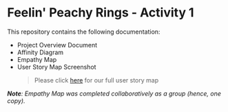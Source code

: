 # Feelin' Peachy Rings - Activity 1

This repository contains the following documentation:  
- Project Overview Document
- Affinity Diagram
- Empathy Map
- User Story Map Screenshot
  > Please click [here](https://landofooo.storiesonboard.com/m/ense-271-project) for our full user story map  


  
_**Note**: Empathy Map was completed collaboratively as a group (hence, one copy)._  
